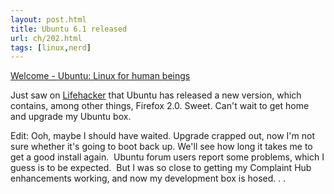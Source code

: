 ```yaml
---
layout: post.html
title: Ubuntu 6.1 released
url: ch/202.html
tags: [linux,nerd]
---
```

[Welcome - Ubuntu: Linux for human beings](http://www.ubuntu.com/)

Just saw on [Lifehacker](http://www.lifehacker.com) that Ubuntu has released a new version, which contains, among other things, Firefox 2.0. Sweet. Can't wait to get home and upgrade my Ubuntu box.

Edit: Ooh, maybe I should have waited. Upgrade crapped out, now I'm not sure whether it's going to boot back up. We'll see how long it takes me to get a good install again.  Ubuntu forum users report some problems, which I guess is to be expected.  But I was so close to getting my Complaint Hub enhancements working, and now my development box is hosed. . .
